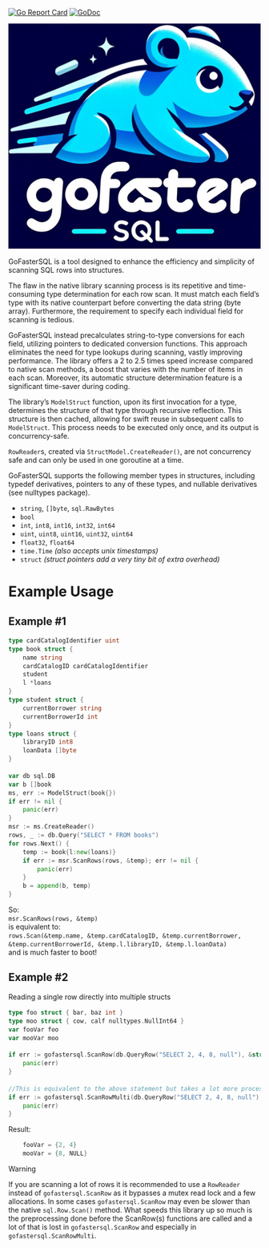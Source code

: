 [![Go Report Card](https://goreportcard.com/badge/github.com/dakusan/gofastersql)](https://goreportcard.com/report/github.com/dakusan/gofastersql)
[![GoDoc](https://godoc.org/github.com/dakusan/gofastersql?status.svg)](https://godoc.org/github.com/dakusan/gofastersql)

![GoFasterSQL Logo](logo.jpg)

GoFasterSQL is a tool designed to enhance the efficiency and simplicity of scanning SQL rows into structures.

The flaw in the native library scanning process is its repetitive and time-consuming type determination for each row scan. It must match each field’s type with its native counterpart before converting the data string (byte array). Furthermore, the requirement to specify each individual field for scanning is tedious.

GoFasterSQL instead precalculates string-to-type conversions for each field, utilizing pointers to dedicated conversion functions. This approach eliminates the need for type lookups during scanning, vastly improving performance. The library offers a 2 to 2.5 times speed increase compared to native scan methods, a boost that varies with the number of items in each scan. Moreover, its automatic structure determination feature is a significant time-saver during coding.

The library’s `ModelStruct` function, upon its first invocation for a type, determines the structure of that type through recursive reflection. This structure is then cached, allowing for swift reuse in subsequent calls to `ModelStruct`. This process needs to be executed only once, and its output is concurrency-safe.

`RowReader`s, created via `StructModel.CreateReader()`, are not concurrency safe and can only be used in one goroutine at a time.

GoFasterSQL supports the following member types in structures, including typedef derivatives, pointers to any of these types, and nullable derivatives (see nulltypes package).
  - `string`, `[]byte`, `sql.RawBytes`
  - `bool`
  - `int`, `int8`, `int16`, `int32`, `int64`
  - `uint`, `uint8`, `uint16`, `uint32`, `uint64`
  - `float32`, `float64`
  - `time.Time` *(also accepts unix timestamps)*
  - `struct` *(struct pointers add a very tiny bit of extra overhead)*

# Example Usage
## Example #1
```go
type cardCatalogIdentifier uint
type book struct {
	name string
	cardCatalogID cardCatalogIdentifier
	student
	l *loans
}
type student struct {
	currentBorrower string
	currentBorrowerId int
}
type loans struct {
	libraryID int8
	loanData []byte
}

var db sql.DB
var b []book
ms, err := ModelStruct(book{})
if err != nil {
	panic(err)
}
msr := ms.CreateReader()
rows, _ := db.Query("SELECT * FROM books")
for rows.Next() {
	temp := book{l:new(loans)}
	if err := msr.ScanRows(rows, &temp); err != nil {
		panic(err)
	}
	b = append(b, temp)
}
```
So:<br>
`msr.ScanRows(rows, &temp)`<br>
is equivalent to:<br>
`rows.Scan(&temp.name, &temp.cardCatalogID, &temp.currentBorrower, &temp.currentBorrowerId, &temp.l.libraryID, &temp.l.loanData)`<br>
and is much faster to boot!

## Example #2
Reading a single row directly into multiple structs
```go
type foo struct { bar, baz int }
type moo struct { cow, calf nulltypes.NullInt64 }
var fooVar foo
var mooVar moo

if err := gofastersql.ScanRow(db.QueryRow("SELECT 2, 4, 8, null"), &struct {*foo; *moo}{&fooVar, &mooVar}); err != nil {
	panic(err)
}

//This is equivalent to the above statement but takes a lot more processing than ScanRow() and may be much slower
if err := gofastersql.ScanRowMulti(db.QueryRow("SELECT 2, 4, 8, null"), &fooVar, &mooVar); err != nil {
	panic(err)
}

```
Result:
```go
	fooVar = {2, 4}
	mooVar = {8, NULL}
```

> [!warning]
> If you are scanning a lot of rows it is recommended to use a `RowReader` instead of `gofastersql.ScanRow` as it bypasses a mutex read lock and a few allocations.
> In some cases `gofastersql.ScanRow` may even be slower than the native `sql.Row.Scan()` method. What speeds this library up so much is the preprocessing done before the ScanRow(s) functions are called and a lot of that is lost in `gofastersql.ScanRow` and especially in `gofastersql.ScanRowMulti`.